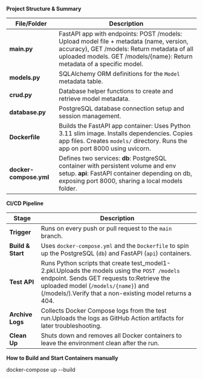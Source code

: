 **Project Structure & Summary**

| File/Folder            | Description                                                                                                                                                                                                                          |
| ---------------------- | ------------------------------------------------------------------------------------------------------------------------------------------------------------------------------------------------------------------------------------ |
| **main.py**            | FastAPI app with endpoints: POST /models: Upload model file + metadata (name, version, accuracy), GET /models: Return metadata of all uploaded models. GET /models/{name}: Return metadata of a specific model.                      |
| **models.py**          | SQLAlchemy ORM definitions for the `Model` metadata table.                                                                                                                                                                           |
| **crud.py**            | Database helper functions to create and retrieve model metadata.                                                                                                                                                                     |
| **database.py**        | PostgreSQL database connection setup and session management.                                                                                                                                                                         |
| **Dockerfile**         | Builds the FastAPI app container: Uses Python 3.11 slim image. Installs dependencies. Copies app files. Creates `models/` directory. Runs the app on port 8000 using uvicorn.                                                        |
| **docker-compose.yml** | Defines two services: **db**: PostgreSQL container with persistent volume and env setup. **api**: FastAPI container depending on db, exposing port 8000, sharing a local models folder.                                              |




**CI/CD Pipeline**


| Stage             | Description                                                                                                                                                                                                                                          |
| ----------------- | ---------------------------------------------------------------------------------------------------------------------------------------------------------------------------------------------------------------------------------------------------- |
| **Trigger**       | Runs on every push or pull request to the `main` branch.                                                                                                                                                                                             |
| **Build & Start** | Uses `docker-compose.yml` and the `Dockerfile` to spin up the PostgreSQL (`db`) and FastAPI (`api`) containers.                                                                                                                                      |
| **Test API**      | Runs Python scripts that create test_model1-2.pkl.Uploads the models using the `POST /models` endpoint. Sends GET requests to:Retrieve the uploaded model (`/models/{name}`) and (/models/).Verify that a non-existing model returns a 404.          |
| **Archive Logs**  | Collects Docker Compose logs from the test run.Uploads the logs as GitHub Action artifacts for later troubleshooting.                                                                                                                            |
| **Clean Up**      | Shuts down and removes all Docker containers to leave the environment clean after the run.                                                                                                                                                           |



**How to Build and Start Containers manually**

  docker-compose up --build
